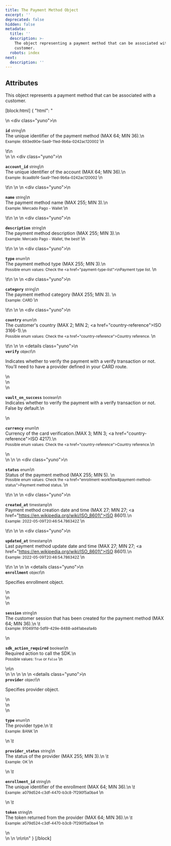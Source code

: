 ```yaml
---
title: The Payment Method Object
excerpt: ''
deprecated: false
hidden: false
metadata:
  title: ''
  description: >-
    The object representing a payment method that can be associated with a
    customer.
  robots: index
next:
  description: ''
---
```

## Attributes

This object represents a payment method that can be associated with a customer.

[block:html]
{
  "html": "<div>\n  <div class=\"yuno\">\n    <p><strong><code>id</code></strong> <small>string</small>\n      <br/>The unique identifier of the payment method (MAX 64; MIN 36).\n      <br/><small> Example: 693ed90e-5aa9-11ed-9b6a-0242ac120002 </small>\n    </p>\t\n  </div>\n  \n    <div class=\"yuno\">\n    <p><strong><code>account_id</code></strong> <small>string</small>\n      <br/>The unique identifier of the account (MAX 64; MIN 36).\n      <br/><small> Example: 8caa8bf4-5aa9-11ed-9b6a-0242ac120002 </small>\n      </p>\t\n  </div>\n  \n        <div class=\"yuno\">\n    <p><strong><code>name</code></strong> <small>string</small>\n      <br/>The payment method name (MAX 255; MIN 3).\n      <br/><small> Example: Mercado Pago - Wallet </small>\n          </p>\t\n  </div>\n  \n      <div class=\"yuno\">\n    <p><strong><code>description</code></strong> <small>string</small>\n      <br/>The payment method description (MAX 255; MIN 3).\n      <br/><small> Example: Mercado Pago - Wallet, the best! </small>\n        </p>\t\n  </div>\n  \n  <div class=\"yuno\">\n    <p><strong><code>type</code></strong> <small>enum</small>\n      <br/>The payment method type (MAX 255; MIN 3).\n      <br/><small> Possible enum values: Check the <a href=\"payment-type-list\">\nPayment type list</a>.  </small>\n    </p>\t\n  </div>\n  \n    <div class=\"yuno\">\n    <p><strong><code>category</code></strong> <small>string</small>\n      <br/>The payment method category (MAX 255; MIN 3).   \n      <br/><small> Example: CARD </small>\n      </p>\t\n  </div>\n  \n      <div class=\"yuno\">\n    <p><strong><code>country</code></strong> <small>enum</small>\n      <br/>The customer's country (MAX 2; MIN 2;  <a href=\"country-reference\">ISO 3166-1</a>).\n      <br/><small> Possible enum values: Check the  <a href=\"country-reference\">Country reference</a>.  </small>\n        </p>\t\n  </div>\n  \n    <details class=\"yuno\">\n    <summary><strong><code>verify</code></strong> <small>object</small>\n      <br/><p>Indicates whether to verify the payment with a verify transaction or not. You’ll need to have a provider defined in your CARD route. </p>\n    </summary>\n    <div>\n      <p><strong><code>vault_on_success</code></strong> <small>boolean</small>\n        <br/>Indicates whether to verify the payment with a verify transaction or not. False by default.\n      </p>\n      <p><strong><code>currency</code></strong> <small>enum</small>\n        <br/>Currency of the card verification.(MAX 3; MIN 3; <a href=\"country-reference\">ISO 4217</a>).\n        <br /><small> Possible enum values: Check the <a href=\"country-reference\">Country reference</a>.</small>\n      </p>\n    </div>\n  </details>\n  \n      <div class=\"yuno\">\n    <p><strong><code>status</code></strong> <small>enum</small>\n      <br/>Status of the payment method (MAX 255; MIN 5).    \n      <br/><small> Possible enum values: Check the <a href=\"enrollment-workflow#payment-method-status\">Payment method status</a>.  </small>\n        </p>\t\n  </div>\n    \n  <div class=\"yuno\">\n    <p><strong><code>created_at</code></strong> <small>timestamp</small>\n      <br/>Payment method creation date and time (MAX 27; MIN 27; <a href=\"https://en.wikipedia.org/wiki/ISO_8601\">ISO 8601</a>).\n      <br/><small> Example: 2022-05-09T20:46:54.786342Z  </small>\n    </p>\t\n  </div>\n  \n    <div class=\"yuno\">\n    <p><strong><code>updated_at</code></strong> <small>timestamp</small>\n      <br/>Last payment method update date and time (MAX 27; MIN 27; <a href=\"https://en.wikipedia.org/wiki/ISO_8601\">ISO 8601</a>).\n      <br/><small> Example: 2022-05-09T20:46:54.786342Z  </small>\n      </p>\t\n  </div>\n  \n  \n   <details class=\"yuno\">\n    <summary><strong><code>enrollment</code></strong> <small>object</small>\n      <br/><p>Specifies enrollment object.</p>\n    </summary>\n    <div>\n      <p><strong><code>session</code></strong> <small>string</small>\n        <br/>The customer session that has been created for the payment method (MAX 64; MIN 36).\n \t      <br/><small> Example: 9104911d-5df9-429e-8488-ad41abea1a4b  </small></p>\n      <p><strong><code>sdk_action_required</code></strong> <small>boolean</small>\n        <br/>Required action to call the SDK.\n        <br/><small> Possible values: <code>True</code> or <code>False</code> </small>  \n      </p>\n\n     </div>\n  </details>\n  \n  <!-- <details class=\"yuno\">\n    <summary><strong><code>verify</code></strong> <small>object</small>\n      <br/><p>Specifies verify object.</p>\n    </summary>\n    <div>\n        <p><strong><code>vault_on_success</code></strong> <small>boolean</small>\n            <br/>Indicates whether to verify the payment with a verify transaction or not. You’ll need to have a provider defined in your CARD route.\n            <br/><small> Default: false  </small>\n        </p>\n        <details class=\"yuno\">\n            <summary><strong><code>payment</code></strong> <small>object</small>\n            <br/><p>Only received when vault_on_success is set on true.</p>\n            </summary>\n            <div>\n                <details class=\"yuno\">\n                    <summary><strong><code>payment</code></strong> <small>object</small>\n                    <br/><p>Specifies payment object.</p>\n                    </summary>\n                    <div>\n                    <p><strong><code>id</code></strong> <small>string</small>\n                        <br/>The unique identifier of the payment (MAX 64 ; MIN 36)\n                        <br/><small>Example: 5104911d-5df9-229e-8468-bd41abea1a4s</small>\n                    </p>\n                    <p><strong><code>account_id</code></strong> <small>string</small>\n                        <br/>The unique identifier of the account (MAX 64 ; MIN 36).\n                        <br/><small>Example: 2404911d-5df9-429e-8488-ad41abea1a4b</small>\n                    </p>\t\t\n                    <p><strong><code>description</code></strong> <small>string</small>\n                        <br/>The description of the payment (MAX 255; MIN 3)\n                        <br/><small>Example: marketplace payment</small>\n                    </p>         \n                    <p><strong><code>country</code></strong> <small>enum</small>\n                        <br/>Country where the transaction must be processed (ISO 3166-1 MAX 2; MIN 2).\n                        <br/><small>Example: CO</small>\n                    </p>\n                    <p><strong><code>status</code></strong> <small>enum</small>\n                        <br/>The status of the Payment (MAX 255; MIN 3).\n                        <br/><small>Example: rejected</small>\n                    </p>\n                    <p><strong><code>sub_status</code></strong> <small>enum</small>\n                        <br/>The sub_status of the Payment (MAX 255; MIN 3).\n                        <br/><small>Example: PARTIALLY_PAID</small>\n                    </p>\n                    <p><strong><code>merchant_order_id</code></strong> <small>string</small>\n                        <br/>Identification of the order (MAX 255; MIN 3).\n                        <br/><small>Example: AAB01-432245</small>\n                    </p>\n                    <p><strong><code>created_at</code></strong> <small>timestamp</small>\n                        <br/>Payment creation date (ISO 8601 MAX 27; MIN 27).\n                        <br/><small>Example: 2022-05-09T20:46:54.786342Z</small>\n                    </p>\n                    <p><strong><code>updated_at</code></strong> <small>timestamp</small>\n                        <br/>Last payment update date (ISO 8601 MAX 27; MIN 27).\n                        <br/><small>Example: 2022-05-09T20:46:54.786342Z</small>\n                    </p>\n                    <details class=\"yuno\">\n                        <summary><strong><code>amount</code></strong> <small>object</small>\n                        <br/><p>Specifies verify object.</p>\n                        </summary>\n                        <div>\n                        <p><strong><code>value</code></strong> <small>number</small>\n                            <br/>Amount of the payment.\n                            <br/><small> Default: 1000  </small>\n                        </p>\n                        <p><strong><code>captured</code></strong> <small>number</small>\n                            <br/>The summarized amount capture in the payment.\n                            <br/><small>Example: 500</small>\n                        </p>\n                        <p><strong><code>refunded</code></strong> <small>number</small>\n                            <br/>The summarized amount refunded  in the payment.\n                            <br/><small>Example: 0</small>\n                        </p>\n                        <p><strong><code>currency</code></strong> <small>enum</small>\n                            <br/>The currency used to make the payment (ISO 4217 MAX 3; MIN 3).\n                            <br/><small>Example: COP</small>\n                        </p>                \n                        </div>\n                    </details> \n                    </div>\n                </details>\n                <details class=\"yuno\">\n                    <summary><strong><code>transaction</code></strong> <small>object</small>\n                    <br/><p>Specifies payment object.</p>\n                    </summary>\n                    <div>\n                    <p><strong><code>id</code></strong> <small>string</small>\n                        <br/>id of the transaction (MAX 64 ; MIN 36).\n                        <br/><small>Example: 9104911d-5df9-429e-8488-ad41abea1a4b</small>\n                    </p>\n                    <p><strong><code>type</code></strong> <small>enum</small>\n                        <br/>Type of transaction (MAX 255 ; MIN 3).\n                        <br/><small>Example: CANCEL</small>\n                    </p>\n                    <p><strong><code>status</code></strong> <small>enum</small>\n                        <br/>Status of the transaction (MAX 255 ; MIN 3).\n                        <br/><small>Example: success</small>\n                    </p>\n                    <p><strong><code>response_code</code></strong> <small>string</small>\n                        <br/>The payment provider response_code\n                        <br/><small>Example: 200</small>\n                    </p>                    \n                    <details class=\"yuno\">\n                        <summary><strong><code>amount</code></strong> <small>object</small>\n                        <br/><p>Specifies verify object.</p>\n                        </summary>\n                        <div>\n                        <p><strong><code>value</code></strong> <small>number</small>\n                            <br/>Amount of the payment.\n                            <br/><small> Default: 1000  </small>\n                        </p>\n                        <p><strong><code>currency</code></strong> <small>enum</small>\n                            <br/>The currency used to make the payment (ISO 4217 MAX 3; MIN 3).\n                            <br/><small>Example: COP</small>\n                        </p>                \n                        </div>\n                    </details> \n                    <details class=\"yuno\">\n                        <summary><strong><code>provider_data</code></strong> <small>object</small>\n                        <br/><p>Specifies verify object.</p>\n                        </summary>\n                        <div>\n                        <p><strong><code>id</code></strong> <small>enum</small>\n                            <br/>Identification of the provider (MAX 255; MIN 3). Options: WOMPI, SPINPAY, ADDI, MERCADO_PAGO.\n                            <br/><small> Example: WOMPI  </small>\n                        </p>\n                        <p><strong><code>currency</code></strong> <small>enum</small>\n                            <br/>The currency used to make the payment (ISO 4217 MAX 3; MIN 3).\n                            <br/><small>Example: COP</small>\n                        </p>\n                        <p><strong><code>transaction_id</code></strong> <small>string</small>\n                            <br/>The unique identifier of the payment from the provider.\n                            <br/><small>Example: 12345678</small>\n                        </p>\n                        <p><strong><code>account_id</code></strong> <small>string</small>\n                            <br/>The merchant´s payment provider account id.\n                            <br/><small>Example: 9990128</small>\n                        </p>\n                        <p><strong><code>status</code></strong> <small>string</small>\n                            <br/>Provider´s status of the transaction (MAX 255; MIN 3).\n                            <br/><small>Example: accredited</small>\n                        </p>\n                        <p><strong><code>status_detail</code></strong> <small>string</small>\n                            <br/>Provider´s status of the transaction detail (MAX 255; MIN 3).\n                            <br/><small>Example: approved</small>\n                        </p>\n                        <p><strong><code>raw_response</code></strong> <small>string</small>\n                            <br/>The raw_response of the provider\n                            <br/><small>Example: JSON</small>\n                        </p>                                     \n                        </div>\n                    </details> \n                    </div>\n                </details>\n                <p><strong><code>created_at</code></strong> <small>timestamp</small>\n                    <br/>Transactions creation date (ISO 8601 MAX 27; MIN 27).\n                    <br/><small>Example: 2022-05-09T20:46:54.786342Z</small>\n                </p>\n                <p><strong><code>updated_at</code></strong> <small>timestamp</small>\n                    <br/> Last transaction update date (ISO 8601 MAX 27; MIN 27).\n                    <br/><small>Example: 2022-07-09T20:43:54.786342Z</small>\n                </p>\n            </div>\n        </details>\n     </div>\n  </details> -->\n  \n   <details class=\"yuno\">\n    <summary><strong><code>provider</code></strong> <small>object</small>\n      <br/><p>Specifies provider object.</p>\n    </summary>\n    <div>\n      <p><strong><code>type</code></strong> <small>enum</small>\n        <br/>The provider type.\n \t      <br/><small> Example: BANK  </small>\n      </p>\n    \t<p><strong><code>provider_status</code></strong> <small>string</small>\n        <br/>The status of the provider (MAX 255; MIN 3).\n \t      <br/><small> Example: OK  </small>\n      </p>\n    \t<p><strong><code>enrollment_id</code></strong> <small>string</small>\n        <br/>The unique identifier of the enrollment (MAX 64; MIN 36).\n \t      <br/><small> Example: a079d524-c3df-4470-b3c8-7f290f5a0ba4  </small>\n      </p>\n         \t<p><strong><code>token</code></strong> <small>string</small>\n        <br/>The token returned from the provider (MAX 64; MIN 36).\n \t      <br/><small> Example: a079d524-c3df-4470-b3c8-7f290f5a0ba4  </small>\n      </p>\n     </div>\n  </details>\n  \n</div>\n\n<style>\n  :root {\n    --yuno-main-color: #614AD6;\n    --yellow: #CEE65A;\n  }\n  details {\n    display: flex;\n    overflow: hidden;\n  }\n    p {\n      margin-left: 20px;\n    }\n    .yuno {\n   \t  --highlight: var(#eee) ;\n    \tbackground: #eee;\n      margin: 1.5em;\n      border-radius: 5px;\n      border-left: 15px solid var(--yuno-main-color);\n      padding: 0.25em;\n    }\n</style>"
}
[/block]